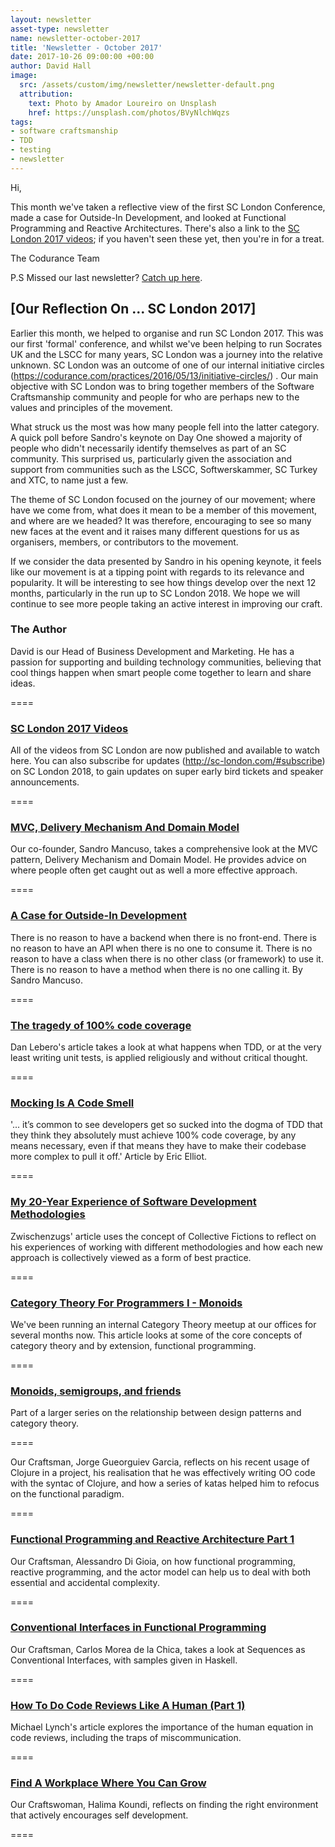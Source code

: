 ```yaml
---
layout: newsletter
asset-type: newsletter
name: newsletter-october-2017
title: 'Newsletter - October 2017'
date: 2017-10-26 09:00:00 +00:00
author: David Hall
image:
  src: /assets/custom/img/newsletter/newsletter-default.png
  attribution: 
    text: Photo by Amador Loureiro on Unsplash
    href: https://unsplash.com/photos/BVyNlchWqzs
tags:
- software craftsmanship
- TDD
- testing
- newsletter
---
```


Hi,

This month we've taken a reflective view of the first SC London Conference, made a case for Outside-In Development, and looked at Functional Programming and Reactive Architectures. There's also a link to the [SC London 2017 videos](http://sc-london.com/videos); if you haven't seen these yet, then you're in for a treat.

The Codurance Team

P.S Missed our last newsletter? [Catch up here](https://codurance.com/newsletters/2017-09-26-newsletter/).

## [Our Reflection On ... SC London 2017]

Earlier this month, we helped to organise and run SC London 2017. This was our first 'formal' conference, and whilst we've been helping to run Socrates UK and the LSCC for many years, SC London was a journey into the relative unknown. SC London was an outcome of one of our internal initiative circles (https://codurance.com/practices/2016/05/13/initiative-circles/) . Our main objective with SC London was to bring together members of the Software Craftsmanship community and people for who are perhaps new to the values and principles of the movement.

What struck us the most was how many people fell into the latter category. A quick poll before Sandro's keynote on Day One showed a majority of people who didn't necessarily identify themselves as part of an SC community. This surprised us, particularly given the association and support from communities such as the LSCC, Softwerskammer, SC Turkey and XTC, to name just a few.

The theme of SC London focused on the journey of our movement;  where have we come from, what does it mean to be a member of this movement, and where are we headed? It was therefore, encouraging to see so many new faces at the event and it raises many different questions for us as organisers, members, or contributors to the movement.

If we consider the data presented by Sandro in his opening keynote, it feels like our movement is at a tipping point with regards to its relevance and popularity. It will be interesting to see how things develop over the next 12 months, particularly in the run up to SC London 2018. We hope we will continue to see more people taking an active interest in improving our craft.

### The Author
David is our Head of Business Development and Marketing. He has a passion for supporting and building technology communities, believing that cool things happen when smart people come together to learn and share ideas.

====

### [SC London 2017 Videos](http://sc-london.com/videos)
All of the videos from SC London are now published and available to watch here. You can also subscribe for updates (http://sc-london.com/#subscribe) on SC London 2018, to gain updates on super early bird tickets and speaker announcements.

====

### [MVC, Delivery Mechanism And Domain Model ](https://codurance.com/2017/09/20/mvc-delievery-mechanism-dm/)
Our co-founder, Sandro Mancuso, takes a comprehensive look at the MVC pattern, Delivery Mechanism and Domain Model. He provides advice on where people often get caught out as well a more effective approach.

====

### [A Case for Outside-In Development](https://codurance.com/2017/10/23/outside-in-design/)
There is no reason to have a backend when there is no front-end. There is no reason to have an API when there is no one to consume it. There is no reason to have a class when there is no other class (or framework) to use it. There is no reason to have a method when there is no one calling it. By Sandro Mancuso.

====

### [The tragedy of 100% code coverage](https://dev.to/danlebrero/the-tragedy-of-100-code-coverage)
Dan Lebero's article takes a look at what happens when TDD, or at the very least writing unit tests, is applied religiously and without critical thought.

====

### [Mocking Is A Code Smell](https://medium.com/javascript-scene/mocking-is-a-code-smell-944a70c90a6a)
'... it’s common to see developers get so sucked into the dogma of TDD that they think they absolutely must achieve 100% code coverage, by any means necessary, even if that means they have to make their codebase more complex to pull it off.' Article by Eric Elliot.

====

### [My 20-Year Experience of Software Development Methodologies](https://zwischenzugs.wordpress.com/2017/10/15/my-20-year-experience-of-software-development-methodologies/)
Zwischenzugs' article uses the concept of Collective Fictions to reflect on his experiences of working with different methodologies and how each new approach is collectively viewed as a form of best practice.

====

### [Category Theory For Programmers I - Monoids](http://adzz.github.io/code/2017/10/05/category-theory-for-programmers-part-1-monoids/)
We've been running an internal Category Theory meetup at our offices for several months now. This article looks at some of the core concepts of category theory and by extension, functional programming.

====

### [Monoids, semigroups, and friends](http://blog.ploeh.dk/2017/10/05/monoids-semigroups-and-friends/)
Part of a larger series on the relationship between design patterns and category theory.

====

Our Craftsman, Jorge Gueorguiev Garcia, reflects on his recent usage of Clojure in a project, his realisation that he was effectively writing OO code with the syntac of Clojure, and how a series of katas helped him to refocus on the functional paradigm.

====

### [Functional Programming and Reactive Architecture Part 1](https://codurance.com/2017/10/19/functional-programming-reactive-architecture-part-1/)
Our Craftsman, Alessandro Di Gioia, on how functional programming, reactive programming, and the actor model can help us to deal with both essential and accidental complexity.

====

### [Conventional Interfaces in Functional Programming](https://codurance.com/2017/10/26/conventional-interfaces/)
Our Craftsman, Carlos Morea de la Chica, takes a look at Sequences as Conventional Interfaces, with samples given in Haskell.

====

### [How To Do Code Reviews Like A Human (Part 1)](https://mtlynch.io/human-code-reviews-1/)
Michael Lynch's article explores the importance of the human equation in code reviews, including the traps of miscommunication.

====

### [Find A Workplace Where You Can Grow](https://codurance.com/2017/10/01/find-a-workplace-where-you-can-grow/)
Our Craftswoman, Halima Koundi, reflects on finding the right environment that actively encourages self development.

====
